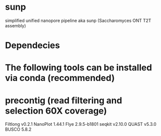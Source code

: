 # sunp
simplified unified nanopore pipeline aka sunp (Saccharomyces ONT T2T assembly)

# Dependecies 
# The following tools can be installed via conda (recommended)
# precontig (read filtering and selection 60X coverage)
Filtlong v0.2.1
NanoPlot 1.44.1
Flye 2.9.5-b1801
seqkit v2.10.0
QUAST v5.3.0
BUSCO 5.8.2
